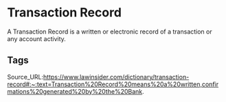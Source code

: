 # Transaction Record
A Transaction Record is a written or electronic record of a transaction or any account activity.
## Tags
Source_URL:https://www.lawinsider.com/dictionary/transaction-record#:~:text=Transaction%20Record%20means%20a%20written,confirmations%20generated%20by%20the%20Bank.
